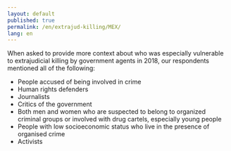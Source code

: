 ```yaml
---
layout: default
published: true
permalink: /en/extrajud-killing/MEX/
lang: en
---
```


When asked to provide more context about who was especially vulnerable to extrajudicial killing by government agents in 2018, our respondents mentioned all of the following:
-	People accused of being involved in crime
-	Human rights defenders
-	Journalists
-	Critics of the government
-	Both men and women who are suspected to belong to organized criminal groups or involved with drug cartels, especially young people
-	People with low socioeconomic status who live in the presence of organised crime
-	Activists

